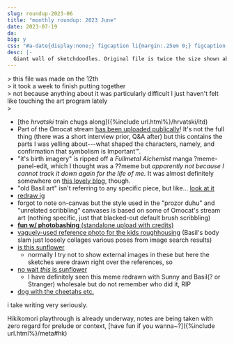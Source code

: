 ```yaml
---
slug: roundup-2023-06
title: "monthly roundup: 2023 June"
date: 2023-07-19
da: 
big: y
css: "#a-date{display:none;} figcaption li{margin:.25em 0;} figcaption li>ul>li{margin:0;} .box ul+p{margin:-.5em 0 1.5em;}"
desc: |-
  Giant wall of sketchdoodles. Original file is twice the size shown above; click for fullsize (opens in new window/tab).<!--\[handwriting transcript TBA]-->
---
```

\> this file was made on the 12th  
\> it took a week to finish putting together  
\> not because anything about it was particularly difficult I just haven't felt like touching the art program lately  
\>

- [the <i lang="hr">hrvatski</i> train chugs along]({%include url.html%}/hrvatski/itd)
- Part of the Omocat stream [has been uploaded publically](https://piped.video/watch?v=9Wt_OXT2B0w)! It's not the full thing (there was a short interview prior, Q&A after) but this contains the parts I was yelling about---what shaped the characters, namely, and confirmation that symbolism is Important™.
- "it's birth imagery" is ripped off a <i>Fullmetal&nbsp;Alchemist</i> manga ?meme-panel-edit, which I thought was a ??meme but *apparently not because I cannot track it down again for the life of me.* It was almost definitely somewhere on [this lovely blog](https://mmmmalo.tumblr.com/), though.
- "old Basil art" isn't referring to any specific piece, but like... [look at it](https://omori.fandom.com/wiki/BASIL#ARTWORK)
- [redraw ig](https://www.omocat-blog.com/post/66011242193/characters-from-my-game-in-process-omori-%E3%81%B2%E3%81%8D%E3%81%93%E3%82%82%E3%82%8A)
- forgot to note on-canvas but the style used in the "<span lang="hr">prozor duhu</span>" and "unrelated scribbling" canvases is based on some of Omocat's stream art (nothing specific, just that blacked-out default brush scribbling)
- [<b>fun w/ photobashing</b> (standalone upload with credits)](august-water)
- [vaguely-used reference photo for the kids roughhousing](https://www.gettyimages.com/detail/photo/three-wrestling-boys-royalty-free-image/185082769) (Basil's body slam just loosely collages various poses from image search results)
- [is this sunflower](https://brother-genitivi.tumblr.com/post/701521053773676545/ot3-i-collect-images-with-powerful-ot3third)
	- normally I try not to show external images in these but here the sketches were drawn right over the references, so
- [no wait *this* is sunflower](https://knowyourmeme.com/memes/the-silent-protector)
	- I have definitely seen this meme redrawn with Sunny and Basil(? or Stranger) wholesale but do not remember who did it, RIP
- [dog with the cheetahs etc.](https://www.tumblr.com/katieaki/709457611082416128/couples-t-shirt-idea)

i take writing very seriously.

Hikikomori playthrough is already underway, notes are being taken with zero regard for prelude or context, [have fun if you wanna~?]({%include url.html%}/meta#hk)